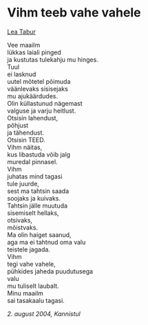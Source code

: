 # Vihm teeb vahe vahele

[Lea Tabur](./)

Vee maailm  
lükkas laiali pinged  
ja kustutas tulekahju mu hinges.  
Tuul  
ei lasknud  
uutel mõtetel põimuda  
väänlevaks sisisejaks  
mu ajukäärdudes.  
Olin küllastunud nägemast  
valguse ja varju heitlust.  
Otsisin lahendust,  
põhjust  
ja tähendust.  
Otsisin TEED.  
Vihm näitas,  
kus libastuda võib jalg  
muredal pinnasel.  
Vihm  
juhatas mind tagasi  
tule juurde,  
sest ma tahtsin saada  
soojaks ja kuivaks.  
Tahtsin jälle muutuda  
sisemiselt hellaks,  
otsivaks,  
mõistvaks.  
Ma olin haiget saanud,  
aga ma ei tahtnud oma valu  
teistele jagada.  
Vihm  
tegi vahe vahele,  
pühkides jaheda puudutusega  
valu  
mu tuliselt laubalt.  
Minu maailm  
sai tasakaalu tagasi.

_2. august 2004, Kannistul_

